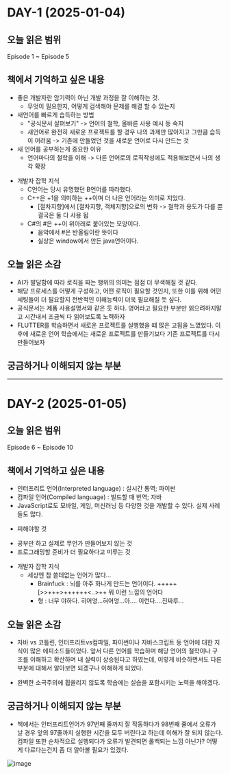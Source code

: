 # DAY-1 (2025-01-04)

## 오늘 읽은 범위
Episode 1 ~ Episode 5

## 책에서 기억하고 싶은 내용
- 좋은 개발자란 암기력이 아닌 개발 과정을 잘 이해하는 것.
  - 무엇이 필요한지, 어떻게 검색해야 문제를 해결 할 수 있는지
- 새언어를 빠르게 습득하는 방법
  - "공식문서 살펴보기" -> 언어의 철학, 올바른 사용 예시 등 숙지
  - 새언어로 완전히 새로운 프로젝트를 할 경우 나의 과제만 많아지고 그만큼 습득이 어려움 -> 기존에 만들었던 것을 새로운 언어로 다시 만드는 것
- 새 언어를 공부하는게 중요한 이유
  - 언어마다의 철학을 이해 -> 다른 언어로의 로직작성에도 적용해보면서 나의 생각 확장

* 개발자 잡학 지식
  - C언어는 당시 유명했던 B언어를 따라했다.
  - C++은 +1을 의미하는 ++이며 더 나은 언어라는 의미로 지었다.
    - [절차지향]에서 [절차지향, 객체지향]으로의 변화 -> 철학과 용도가 다를 뿐 결국은 둘 다 사용 됨
  - C#의 #은 ++이 위아래로 붙어있는 모양이다.
    - 음악에서 #은 반올림이란 뜻이다
    - 실상은 window에서 만든 java언어이다.

## 오늘 읽은 소감
- AI가 발달함에 따라 로직을 짜는 행위의 의미는 점점 더 무색해질 것 같다.
- 해당 프로세스를 어떻게 구성하고, 어떤 로직이 필요할 것인지, 또한 이를 위해 어떤 세팅들이 더 필요할지 전반적인 이해능력이 더욱 필요해질 듯 싶다.
- 공식문서는 제품 사용설명서와 같은 듯 하다. 영어라고 필요한 부분만 읽으려하지말고 시간내서 조금씩 다 읽어보도록 노력하자
- FLUTTER를 학습하면서 새로운 프로젝트를 실행했을 떄 많은 고됨을 느꼈었다. 이후에 새로운 언어 학습에서는 새로운 프로젝트를 만들기보다 기존 프로젝트를 다시 만들어보자

## 궁금하거나 이해되지 않는 부분


---
# DAY-2 (2025-01-05)

## 오늘 읽은 범위
Episode 6 ~ Episode 10

## 책에서 기억하고 싶은 내용
- 인터프리트 언어(Interpreted language) : 실시간 통역; 파이썬
- 컴파일 언어(Compiled language) : 빌드할 때 번역; 자바
- JavaScript로도 모바일, 게임, 머신러닝 등 다양한 것을 개발할 수 있다. 실제 사례들도 많다.
  
* 피해야할 것
- 공부만 하고 실제로 무언가 만들어보지 않는 것
- 프로그래밍할 준비가 더 필요하다고 미루는 것

* 개발자 잡학 지식
  - 세상엔 참 쓸데없는 언어가 많다...
    - Brainfuck : 뇌를 아주 화나게 만드는 언어이다. +++++[>>+++>++++++<..>++ 뭐 이런 느낌의 언어다
    - 형 : 너무 야하다. 히어엉...혀어엉...아.... 이런다....진짜루...

## 오늘 읽은 소감
- 자바 vs 코틀린, 인터프리트vs컴파일, 파이썬이나 자바스크립트 등 언어에 대한 지식이 많은 에피소드들이었다.
앞서 다른 언어를 학습하며 해당 언어의 철학이나 구조를 이해하고 확산하며 내 실력이 상승된다고 하였는데, 이렇게 비슷하면서도 다른 부분에 대해서 알아보면 되겠구나 이해하게 되었다.

- 완벽한 소극주의에 휩쓸리지 않도록 학습에는 실습을 포함시키는 노력을 해야겠다.
  

## 궁금하거나 이해되지 않는 부분
- 책에서는 인터프리트언어가 97번째 줄까지 잘 작동하다가 98번째 줄에서 오류가 날 경우 앞의 97줄까지 실행한 시간을 모두 버린다고 하는데 이해가 잘 되지 않는다. 컴파일 또한 순차적으로 실행되다가 오류가 발견되면 롤백되는 느낌 아닌가? 어떻게 다르다는건지 좀 더 알아볼 필요가 있겠다.

![image](https://github.com/user-attachments/assets/7d44eb06-93ce-4b95-af5e-98a7513584c3)

